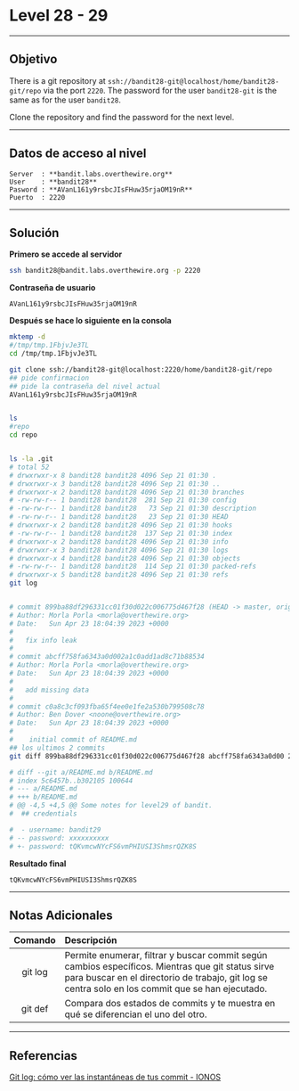 # Level 28 - 29 
---
## Objetivo 
There is a git repository at `ssh://bandit28-git@localhost/home/bandit28-git/repo` via the port `2220`. The password for the user `bandit28-git` is the same as for the user `bandit28`.

Clone the repository and find the password for the next level.

---
## Datos de acceso al nivel 

```
Server  : **bandit.labs.overthewire.org**
User    : **bandit28**
Pasword : **AVanL161y9rsbcJIsFHuw35rjaOM19nR**
Puerto  : 2220 
```

---
## Solución 

**Primero se accede al servidor**
```bash
ssh bandit28@bandit.labs.overthewire.org -p 2220
```
**Contraseña de usuario**
```
AVanL161y9rsbcJIsFHuw35rjaOM19nR
```

**Después se hace lo siguiente en la consola**

```bash
mktemp -d
#/tmp/tmp.1FbjvJe3TL
cd /tmp/tmp.1FbjvJe3TL

git clone ssh://bandit28-git@localhost:2220/home/bandit28-git/repo
## pide confirmacion 
## pide la contraseña del nivel actual
AVanL161y9rsbcJIsFHuw35rjaOM19nR


ls
#repo
cd repo


ls -la .git
# total 52
# drwxrwxr-x 8 bandit28 bandit28 4096 Sep 21 01:30 .
# drwxrwxr-x 3 bandit28 bandit28 4096 Sep 21 01:30 ..
# drwxrwxr-x 2 bandit28 bandit28 4096 Sep 21 01:30 branches
# -rw-rw-r-- 1 bandit28 bandit28  281 Sep 21 01:30 config
# -rw-rw-r-- 1 bandit28 bandit28   73 Sep 21 01:30 description
# -rw-rw-r-- 1 bandit28 bandit28   23 Sep 21 01:30 HEAD
# drwxrwxr-x 2 bandit28 bandit28 4096 Sep 21 01:30 hooks
# -rw-rw-r-- 1 bandit28 bandit28  137 Sep 21 01:30 index
# drwxrwxr-x 2 bandit28 bandit28 4096 Sep 21 01:30 info
# drwxrwxr-x 3 bandit28 bandit28 4096 Sep 21 01:30 logs
# drwxrwxr-x 4 bandit28 bandit28 4096 Sep 21 01:30 objects
# -rw-rw-r-- 1 bandit28 bandit28  114 Sep 21 01:30 packed-refs
# drwxrwxr-x 5 bandit28 bandit28 4096 Sep 21 01:30 refs
git log


# commit 899ba88df296331cc01f30d022c006775d467f28 (HEAD -> master, origin/master, origin/HEAD)
# Author: Morla Porla <morla@overthewire.org>
# Date:   Sun Apr 23 18:04:39 2023 +0000
# 
#   fix info leak
#
# commit abcff758fa6343a0d002a1c0add1ad8c71b88534
# Author: Morla Porla <morla@overthewire.org>
# Date:   Sun Apr 23 18:04:39 2023 +0000
# 
#   add missing data
# 
# commit c0a8c3cf093fba65f4ee0e1fe2a530b799508c78
# Author: Ben Dover <noone@overthewire.org>
# Date:   Sun Apr 23 18:04:39 2023 +0000
# 
#    initial commit of README.md
## los ultimos 2 commits
git diff 899ba88df296331cc01f30d022c006775d467f28 abcff758fa6343a0d00 2a1c0add1ad8c71b88534

# diff --git a/README.md b/README.md
# index 5c6457b..b302105 100644
# --- a/README.md
# +++ b/README.md
# @@ -4,5 +4,5 @@ Some notes for level29 of bandit.
#  ## credentials

#  - username: bandit29
# -- password: xxxxxxxxxx
# +- password: tQKvmcwNYcFS6vmPHIUSI3ShmsrQZK8S

```

**Resultado final**

```
tQKvmcwNYcFS6vmPHIUSI3ShmsrQZK8S
```

---
## Notas Adicionales 

|**Comando** | **Descripción** |
|:---------:|:-------------|
| git log | Permite enumerar, filtrar y buscar commit según cambios específicos. Mientras que git status sirve para buscar en el directorio de trabajo, git log se centra solo en los commit que se han ejecutado.
| git def | Compara dos estados de commits y te muestra en qué se diferencian el uno del otro.

---
## Referencias 
[Git log: cómo ver las instantáneas de tus commit - IONOS](https://www.ionos.es/digitalguide/paginas-web/desarrollo-web/git-log/#:~:text=Git%20log%20y%20git%20diff%20En%20la%20pr%C3%A1ctica%2C,se%20consigue%20enumerar%20los%20cambios%20entre%20dos%20commit.)
